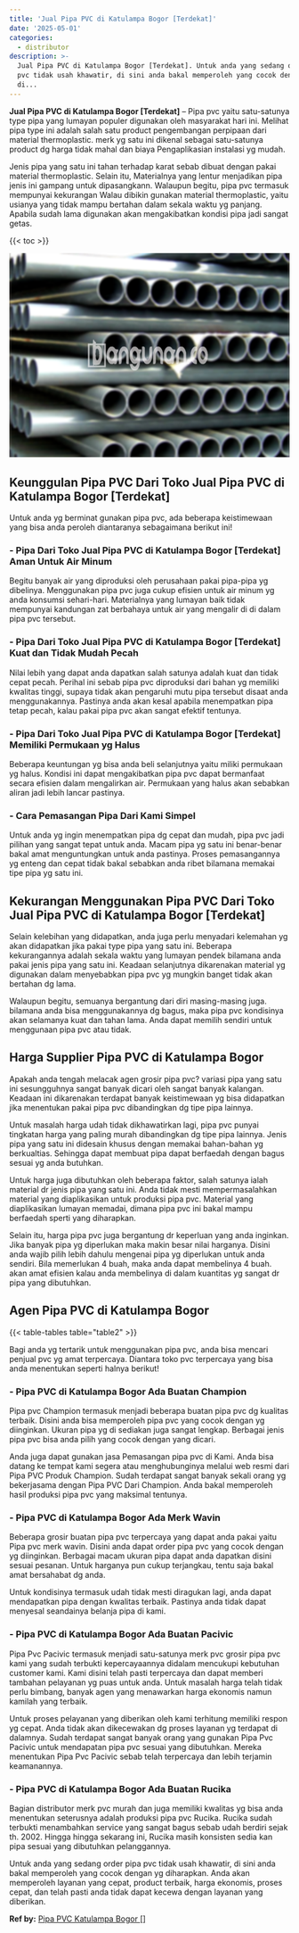 ```yaml
---
title: 'Jual Pipa PVC di Katulampa Bogor [Terdekat]'
date: '2025-05-01'
categories:
  - distributor
description: >-
  Jual Pipa PVC di Katulampa Bogor [Terdekat]. Untuk anda yang sedang order pipa
  pvc tidak usah khawatir, di sini anda bakal memperoleh yang cocok dengan yg
  di...
---
```


**Jual Pipa PVC di Katulampa Bogor \[Terdekat\]** – Pipa pvc yaitu satu-satunya type pipa yang lumayan populer digunakan oleh masyarakat hari ini. Melihat pipa type ini adalah salah satu product pengembangan perpipaan dari material thermoplastic. merk yg satu ini dikenal sebagai satu-satunya product dg harga tidak mahal dan biaya Pengaplikasian instalasi yg mudah.

Jenis pipa yang satu ini tahan terhadap karat sebab dibuat dengan pakai material thermoplastic. Selain itu, Materialnya yang lentur menjadikan pipa jenis ini gampang untuk dipasangkann. Walaupun begitu, pipa pvc termasuk mempunyai kekurangan Walau dibikin gunakan material thermoplastic, yaitu usianya yang tidak mampu bertahan dalam sekala waktu yg panjang. Apabila sudah lama digunakan akan mengakibatkan kondisi pipa jadi sangat getas.

{{< toc >}}

![Jual Pipa PVC di Katulampa Bogor [Terdekat]](/images/jaul-pipa-pvc-43.png)

## Keunggulan Pipa PVC Dari Toko Jual Pipa PVC di Katulampa Bogor \[Terdekat\]

Untuk anda yg berminat gunakan pipa pvc, ada beberapa keistimewaan yang bisa anda peroleh diantaranya sebagaimana berikut ini!

### \- Pipa Dari Toko Jual Pipa PVC di Katulampa Bogor \[Terdekat\] Aman Untuk Air Minum

Begitu banyak air yang diproduksi oleh perusahaan pakai pipa-pipa yg dibelinya. Menggunakan pipa pvc juga cukup efisien untuk air minum yg anda konsumsi sehari-hari. Materialnya yang lumayan baik tidak mempunyai kandungan zat berbahaya untuk air yang mengalir di di dalam pipa pvc tersebut.

### \- Pipa Dari Toko Jual Pipa PVC di Katulampa Bogor \[Terdekat\] Kuat dan Tidak Mudah Pecah

Nilai lebih yang dapat anda dapatkan salah satunya adalah kuat dan tidak cepat pecah. Perihal ini sebab pipa pvc diproduksi dari bahan yg memiliki kwalitas tinggi, supaya tidak akan pengaruhi mutu pipa tersebut disaat anda menggunakannya. Pastinya anda akan kesal apabila menempatkan pipa tetap pecah, kalau pakai pipa pvc akan sangat efektif tentunya.

### \- Pipa Dari Toko Jual Pipa PVC di Katulampa Bogor \[Terdekat\] Memiliki Permukaan yg Halus

Beberapa keuntungan yg bisa anda beli selanjutnya yaitu miliki permukaan yg halus. Kondisi ini dapat mengakibatkan pipa pvc dapat bermanfaat secara efisien dalam mengalirkan air. Permukaan yang halus akan sebabkan aliran jadi lebih lancar pastinya.

### \- Cara Pemasangan Pipa Dari Kami Simpel

Untuk anda yg ingin menempatkan pipa dg cepat dan mudah, pipa pvc jadi pilihan yang sangat tepat untuk anda. Macam pipa yg satu ini benar-benar bakal amat menguntungkan untuk anda pastinya. Proses pemasangannya yg enteng dan cepat tidak bakal sebabkan anda ribet bilamana memakai tipe pipa yg satu ini.

## Kekurangan Menggunakan Pipa PVC Dari Toko Jual Pipa PVC di Katulampa Bogor \[Terdekat\]

Selain kelebihan yang didapatkan, anda juga perlu menyadari kelemahan yg akan didapatkan jika pakai type pipa yang satu ini. Beberapa kekurangannya adalah sekala waktu yang lumayan pendek bilamana anda pakai jenis pipa yang satu ini. Keadaan selanjutnya dikarenakan material yg digunakan dalam menyebabkan pipa pvc yg mungkin banget tidak akan bertahan dg lama.

Walaupun begitu, semuanya bergantung dari diri masing-masing juga. bilamana anda bisa menggunakannya dg bagus, maka pipa pvc kondisinya akan selamanya kuat dan tahan lama. Anda dapat memilih sendiri untuk menggunaan pipa pvc atau tidak.

## Harga Supplier Pipa PVC di Katulampa Bogor

Apakah anda tengah melacak agen grosir pipa pvc? variasi pipa yang satu ini sesungguhnya sangat banyak dicari oleh sangat banyak kalangan. Keadaan ini dikarenakan terdapat banyak keistimewaan yg bisa didapatkan jika menentukan pakai pipa pvc dibandingkan dg tipe pipa lainnya.

Untuk masalah harga udah tidak dikhawatirkan lagi, pipa pvc punyai tingkatan harga yang paling murah dibandingkan dg tipe pipa lainnya. Jenis pipa yang satu ini didesain khusus dengan memakai bahan-bahan yg berkualtias. Sehingga dapat membuat pipa dapat berfaedah dengan bagus sesuai yg anda butuhkan.

Untuk harga juga dibutuhkan oleh beberapa faktor, salah satunya ialah material dr jenis pipa yang satu ini. Anda tidak mesti mempermasalahkan material yang diaplikasikan untuk produksi pipa pvc. Material yang diaplikasikan lumayan memadai, dimana pipa pvc ini bakal mampu berfaedah sperti yang diharapkan.

Selain itu, harga pipa pvc juga bergantung dr keperluan yang anda inginkan. Jika banyak pipa yg diperlukan maka makin besar nilai harganya. Disini anda wajib pilih lebih dahulu mengenai pipa yg diperlukan untuk anda sendiri. Bila memerlukan 4 buah, maka anda dapat membelinya 4 buah. akan amat efisien kalau anda membelinya di dalam kuantitas yg sangat dr pipa yang dibutuhkan.

## Agen Pipa PVC di Katulampa Bogor

{{< table-tables table="table2" >}}

Bagi anda yg tertarik untuk menggunakan pipa pvc, anda bisa mencari penjual pvc yg amat terpercaya. Diantara toko pvc terpercaya yang bisa anda menentukan seperti halnya berikut!

### \- Pipa PVC di Katulampa Bogor Ada Buatan Champion

Pipa pvc Champion termasuk menjadi beberapa buatan pipa pvc dg kualitas terbaik. Disini anda bisa memperoleh pipa pvc yang cocok dengan yg diinginkan. Ukuran pipa yg di sediakan juga sangat lengkap. Berbagai jenis pipa pvc bisa anda pilih yang cocok dengan yang dicari.

Anda juga dapat gunakan jasa Pemasangan pipa pvc di Kami. Anda bisa datang ke tempat kami segera atau menghubunginya melalui web resmi dari Pipa PVC Produk Champion. Sudah terdapat sangat banyak sekali orang yg bekerjasama dengan Pipa PVC Dari Champion. Anda bakal memperoleh hasil produksi pipa pvc yang maksimal tentunya.

### \- Pipa PVC di Katulampa Bogor Ada Merk Wavin

Beberapa grosir buatan pipa pvc terpercaya yang dapat anda pakai yaitu Pipa pvc merk wavin. Disini anda dapat order pipa pvc yang cocok dengan yg diinginkan. Berbagai macam ukuran pipa dapat anda dapatkan disini sesuai pesanan. Untuk harganya pun cukup terjangkau, tentu saja bakal amat bersahabat dg anda.

Untuk kondisinya termasuk udah tidak mesti diragukan lagi, anda dapat mendapatkan pipa dengan kwalitas terbaik. Pastinya anda tidak dapat menyesal seandainya belanja pipa di kami.

### \- Pipa PVC di Katulampa Bogor Ada Buatan Pacivic

Pipa Pvc Pacivic termasuk menjadi satu-satunya merk pvc grosir pipa pvc kami yang sudah terbukti kepercayaannya didalam mencukupi kebutuhan customer kami. Kami disini telah pasti terpercaya dan dapat memberi tambahan pelayanan yg puas untuk anda. Untuk masalah harga telah tidak perlu bimbang, banyak agen yang menawarkan harga ekonomis namun kamilah yang terbaik.

Untuk proses pelayanan yang diberikan oleh kami terhitung memiliki respon yg cepat. Anda tidak akan dikecewakan dg proses layanan yg terdapat di dalamnya. Sudah terdapat sangat banyak orang yang gunakan Pipa Pvc Pacivic untuk mendapatan pipa pvc sesuai yang dibutuhkan. Mereka menentukan Pipa Pvc Pacivic sebab telah terpercaya dan lebih terjamin keamanannya.

### \- Pipa PVC di Katulampa Bogor Ada Buatan Rucika

Bagian distributor merk pvc murah dan juga memiliki kwalitas yg bisa anda menentukan seterusnya adalah produksi pipa pvc Rucika. Rucika sudah terbukti menambahkan service yang sangat bagus sebab udah berdiri sejak th. 2002. Hingga hingga sekarang ini, Rucika masih konsisten sedia kan pipa sesuai yang dibutuhkan pelanggannya.

Untuk anda yang sedang order pipa pvc tidak usah khawatir, di sini anda bakal memperoleh yang cocok dengan yg diharapkan. Anda akan memperoleh layanan yang cepat, product terbaik, harga ekonomis, proses cepat, dan telah pasti anda tidak dapat kecewa dengan layanan yang diberikan.

**Ref by:** [Pipa PVC Katulampa Bogor []](https://id.wikipedia.org/wiki/Pipa)
